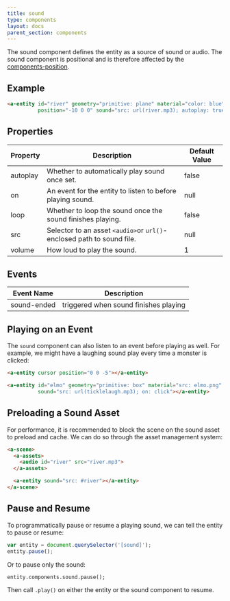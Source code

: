 ```yaml
---
title: sound
type: components
layout: docs
parent_section: components
---
```


The sound component defines the entity as a source of sound or audio. The sound component is positional and is therefore affected by the [components-position](position.md).

## Example

```html
<a-entity id="river" geometry="primitive: plane" material="color: blue"
          position="-10 0 0" sound="src: url(river.mp3); autoplay: true"></a-entity>
```

## Properties

| Property | Description                                                           | Default Value |
|----------|-----------------------------------------------------------------------|---------------|
| autoplay | Whether to automatically play sound once set.                         | false         |
| on       | An event for the entity to listen to before playing sound.            | null          |
| loop     | Whether to loop the sound once the sound finishes playing.            | false         |
| src      | Selector to an asset `<audio>`or `url()`-enclosed path to sound file. | null          |
| volume   | How loud to play the sound.                                           | 1             |

## Events

| Event Name  | Description                           |
|-------------|---------------------------------------|
| sound-ended | triggered when sound finishes playing |

## Playing on an Event

The `sound` component can also listen to an event before playing as well. For example, we might have a laughing sound play every time a monster is clicked:

```html
<a-entity cursor position="0 0 -5"></a-entity>

<a-entity id="elmo" geometry="primitive: box" material="src: elmo.png"
          sound="src: url(ticklelaugh.mp3); on: click"></a-entity>
```

## Preloading a Sound Asset

For performance, it is recommended to block the scene on the sound asset to preload and cache. We can do so through the asset management system:

```html
<a-scene>
  <a-assets>
    <audio id="river" src="river.mp3">
  </a-assets>

  <a-entity sound="src: #river"></a-entity>
</a-scene>
```

## Pause and Resume

To programmatically pause or resume a playing sound, we can tell the entity to pause or resume:

```js
var entity = document.querySelector('[sound]');
entity.pause();
```

Or to pause only the sound:

```
entity.components.sound.pause();
```

Then call `.play()` on either the entity or the sound component to resume.

[components-position]: ./position.md
